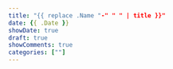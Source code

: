 ```yaml
---
title: "{{ replace .Name "-" " " | title }}"
date: {{ .Date }}
showDate: true
draft: true
showComments: true
categories: [""]
---
```


